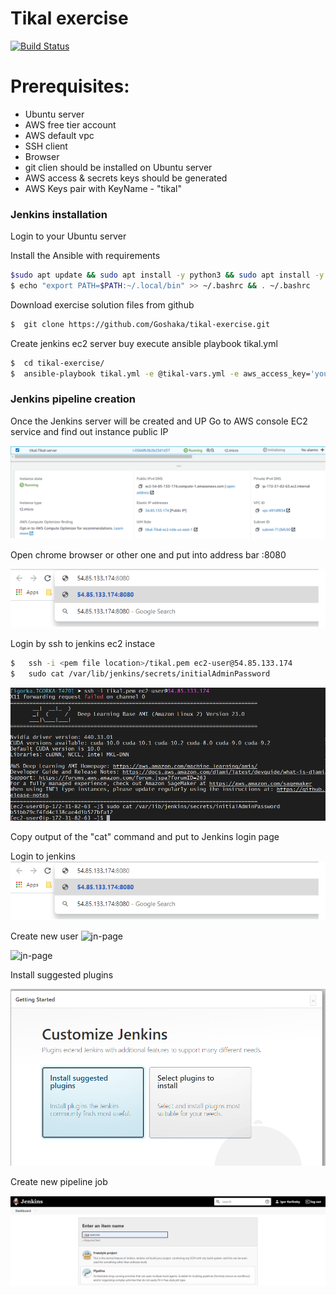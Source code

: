 # Tikal exercise 

[![Build Status](https://travis-ci.com/Goshaka/tikal-exercise.svg?branch=main)](https://travis-ci.org/joemccann/dillinger)

# Prerequisites:
 - Ubuntu server
 - AWS free tier account
 - AWS default vpc
 - SSH client
 - Browser
- git clien should be installed on Ubuntu server
- AWS access & secrets keys should be generated
- AWS Keys pair with KeyName - "tikal"


### Jenkins installation

Login to your Ubuntu server

Install the Ansible with requirements

```sh
$sudo apt update && sudo apt install -y python3 && sudo apt install -y python3-pip  && sudo pip3 install boto3 && sudo pip3 install ansible
$ echo "export PATH=$PATH:~/.local/bin" >> ~/.bashrc && . ~/.bashrc
```

Download exercise solution files from github

```sh
$  git clone https://github.com/Goshaka/tikal-exercise.git  
```

Create jenkins ec2 server buy execute ansible playbook tikal.yml 

```sh
$  cd tikal-exercise/  
$  ansible-playbook tikal.yml -e @tikal-vars.yml -e aws_access_key='your_aws_access_key' -e aws_secret_key='your_aws_secret_key' -e YourInternetIP='YourInternetIP'
```

### Jenkins pipeline creation

Once the Jenkins server will be created and UP
Go to AWS console EC2 service and find out instance public IP

![ec2_ip](images/ec2.png)

Open chrome browser or other one and put into address bar <Jenkins Instance public IP>:8080
 
![jn-login](images/jn_login.png)

Login by ssh to jenkins ec2 instace 

```sh
$   ssh -i <pem file location>/tikal.pem ec2-user@54.85.133.174
$   sudo cat /var/lib/jenkins/secrets/initialAdminPassword
```
![jn-pass](images/jn_pass.png)

Copy output of the "cat" command and put to Jenkins login page

Login to jenkins
![jn-login](images/jn_login.png)

Create new user
![jn-page](images/jn_page.png)

![jn-page](images/jn_page.png)

Install suggested plugins

![jn-plugin](images/jn_plugin.png)

Create new pipeline job

![new_job](images/new_job.png)



